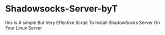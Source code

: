 # Shadowsocks-Server-byT
this is A simple But Very Effective Script To Install ShadowSocks Server On Your Linux Server
